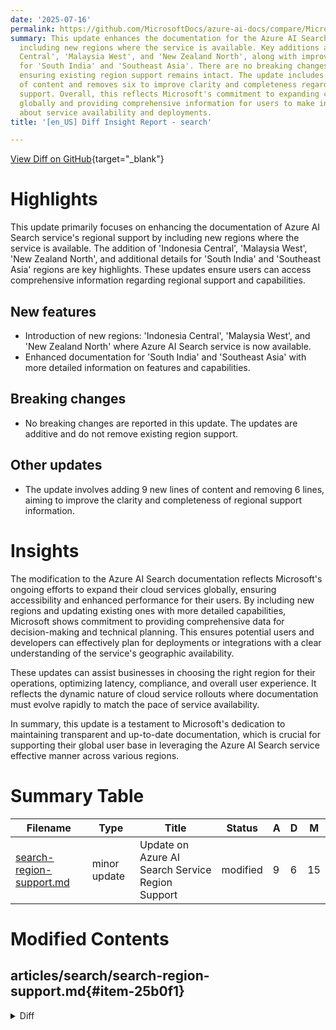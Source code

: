 ```yaml
---
date: '2025-07-16'
permalink: https://github.com/MicrosoftDocs/azure-ai-docs/compare/MicrosoftDocs:dbb4e58...MicrosoftDocs:ebd05f8
summary: This update enhances the documentation for the Azure AI Search service by
  including new regions where the service is available. Key additions are 'Indonesia
  Central', 'Malaysia West', and 'New Zealand North', along with improved details
  for 'South India' and 'Southeast Asia'. There are no breaking changes in this update,
  ensuring existing region support remains intact. The update includes nine new lines
  of content and removes six to improve clarity and completeness regarding regional
  support. Overall, this reflects Microsoft's commitment to expanding cloud services
  globally and providing comprehensive information for users to make informed decisions
  about service availability and deployments.
title: '[en_US] Diff Insight Report - search'

---
```


[View Diff on GitHub](https://github.com/MicrosoftDocs/azure-ai-docs/compare/MicrosoftDocs:dbb4e58...MicrosoftDocs:ebd05f8){target="_blank"}

# Highlights

This update primarily focuses on enhancing the documentation of Azure AI Search service's regional support by including new regions where the service is available. The addition of 'Indonesia Central', 'Malaysia West', 'New Zealand North', and additional details for 'South India' and 'Southeast Asia' regions are key highlights. These updates ensure users can access comprehensive information regarding regional support and capabilities.

## New features
- Introduction of new regions: 'Indonesia Central', 'Malaysia West', and 'New Zealand North' where Azure AI Search service is now available.
- Enhanced documentation for 'South India' and 'Southeast Asia' with more detailed information on features and capabilities.

## Breaking changes
- No breaking changes are reported in this update. The updates are additive and do not remove existing region support.

## Other updates
- The update involves adding 9 new lines of content and removing 6 lines, aiming to improve the clarity and completeness of regional support information.

# Insights

The modification to the Azure AI Search documentation reflects Microsoft's ongoing efforts to expand their cloud services globally, ensuring accessibility and enhanced performance for their users. By including new regions and updating existing ones with more detailed capabilities, Microsoft shows commitment to providing comprehensive data for decision-making and technical planning. This ensures potential users and developers can effectively plan for deployments or integrations with a clear understanding of the service's geographic availability.

These updates can assist businesses in choosing the right region for their operations, optimizing latency, compliance, and overall user experience. It reflects the dynamic nature of cloud service rollouts where documentation must evolve rapidly to match the pace of service availability.

In summary, this update is a testament to Microsoft's dedication to maintaining transparent and up-to-date documentation, which is crucial for supporting their global user base in leveraging the Azure AI Search service effective manner across various regions.

# Summary Table
|  Filename  | Type |    Title    | Status | A  | D  | M  |
|------------|------|-------------|--------|----|----|----|
| [search-region-support.md](#item-25b0f1) | minor update | Update on Azure AI Search Service Region Support | modified | 9 | 6 | 15 | 


# Modified Contents
## articles/search/search-region-support.md{#item-25b0f1}

<details>
<summary>Diff</summary>
````diff
@@ -61,19 +61,19 @@ You can create an Azure AI Search service in any of the following Azure public r
 
 | Region | AI enrichment | Availability zones | Agentic retrieval | Semantic ranker | Query rewrite |
 |--|--|--|--|--|--|
-| North Europe​​ | ✅ | ✅ | ✅ | ✅ | ✅ |
-| West Europe​​ | ✅ | ✅ | ✅ | ✅ | ✅ |
 | France Central​​ | ✅ | ✅ | ✅ | ✅ | ✅ |
 | Germany West Central​ ​| ✅ | ✅ | ✅ | ✅ |  |
 | Italy North​​ |  | ✅ | ✅ | ✅ |  |
 | Norway East​​ | ✅ | ✅ |  |  |  |
+| North Europe​​ | ✅ | ✅ | ✅ | ✅ | ✅ |
 | Poland Central​​ |  |  | ✅ | ✅ |  |
 | Spain Central <sup>1</sup> |  | ✅ |  |  |  |
 | Sweden Central​​ | ✅ | ✅ | ✅ | ✅ | ✅ |
 | Switzerland North​ | ✅ | ✅ | ✅ | ✅ | ✅ |
 | Switzerland West​ | ✅ | ✅ | ✅ | ✅ |  |
 | UK South​ | ✅ | ✅ | ✅ | ✅ | ✅ |
 | UK West​ ​|  |  | ✅ | ✅ |  |
+| West Europe​​ | ✅ | ✅ | ✅ | ✅ | ✅ |
 
 <sup>1</sup> [Higher storage limits](search-limits-quotas-capacity.md#service-limits) aren't available in this region. If you want higher limits, choose a different region.
 
@@ -99,16 +99,19 @@ You can create an Azure AI Search service in any of the following Azure public r
 |--|--|--|--|--|--|
 | Australia East​ ​| ✅ | ✅ | ✅ | ✅ | ✅ |
 | Australia Southeast​​​ |  |  | ✅ | ✅ |  |
-| East Asia​ | ✅ | ✅ | ✅ | ✅ | ✅ |
-| Southeast Asia​​ | ✅ | ✅ | ✅ | ✅ | ✅ |
 | Central India | ✅ | ✅ | ✅ | ✅ | ✅ |
+| East Asia​ | ✅ | ✅ | ✅ | ✅ | ✅ |
+| Indonesia Central |  | ✅ |  |  |  |
 | Jio India West​​ | ✅ |  | ✅ | ✅ | ✅ |
-| South India |  | ✅ |  |  |  |
+| Jio India Central​​ |  |  |  |  |  |
 | Japan East | ✅ | ✅ | ✅ | ✅ | ✅ |
 | Japan West​ | ✅ |  | ✅ | ✅ |  |
 | Korea Central | ✅ | ✅ | ✅ | ✅ | ✅ |
 | Korea South​​ |  |  | ✅ | ✅ |  |
-| Indonesia Central |  | ✅ |  |  |  |
+| Malaysia West |  | ✅ |  |  |  |  |
+| New Zealand North |  | ✅ |  |  |  |
+| South India |  | ✅ |  |  |  |
+| Southeast Asia​​ | ✅ | ✅ | ✅ | ✅ | ✅ |
 
 ## Azure Government regions
 
````
</details>

### Summary

```json
{
    "modification_type": "minor update",
    "modification_title": "Update on Azure AI Search Service Region Support"
}
```

### Explanation
The modification involves updates to the documentation for the Azure AI Search service, specifically in the file `search-region-support.md`. This update includes the addition of several regions and their corresponding capabilities in a tabular format. Notably, the regions of 'Indonesia Central', 'Malaysia West', 'New Zealand North', and expanded details on 'South India' and 'Southeast Asia' were highlighted to provide users with more complete information on where the Azure AI Search service can be utilized, along with the features available in those regions.

Overall, the changes implement 9 new lines of content while removing 6 lines, resulting in a total of 15 changes to enhance the clarity and completeness of the regional support for the Azure AI Search service. This minor update aims to ensure that users have accurate and up-to-date information regarding service availability across different Azure regions.


